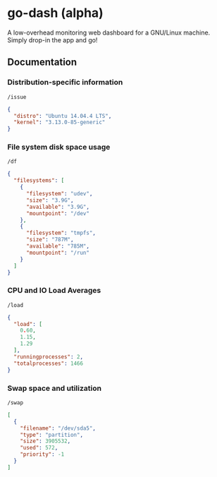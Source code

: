 # go-dash (alpha)

A low-overhead monitoring web dashboard for a GNU/Linux machine. Simply 
drop-in the app and go!


## Documentation

### Distribution-specific information

`/issue`
```json
{
  "distro": "Ubuntu 14.04.4 LTS",
  "kernel": "3.13.0-85-generic"
}
```

### File system disk space usage

`/df`
```json
{
  "filesystems": [
    {
      "filesystem": "udev",
      "size": "3.9G",
      "available": "3.9G",
      "mountpoint": "/dev"
    },
    {
      "filesystem": "tmpfs",
      "size": "787M",
      "available": "785M",
      "mountpoint": "/run"
    }
  ]
}
```

### CPU and IO Load Averages

`/load`
```json
{
  "load": [
    0.60,
    1.15,
    1.29
  ],
  "runningprocesses": 2,
  "totalprocesses": 1466
}
```

### Swap space and utilization

`/swap`
```json
[
  {
    "filename": "/dev/sda5",
    "type": "partition",
    "size": 3905532,
    "used": 572,
    "priority": -1
  }
]
```
